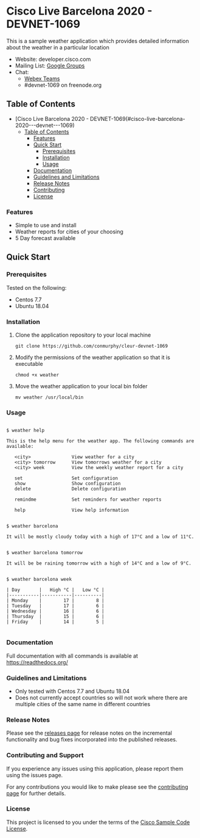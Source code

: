 # Cisco Live Barcelona 2020 - DEVNET-1069 

This is a sample weather application which provides detailed information about the weather in a particular location 

* Website: developer.cisco.com 
* Mailing List: [Google Groups]()
* Chat: 
   * [Webex Teams]()
   * #devnet-1069 on freenode.org 

## Table of Contents

* [Cisco Live Barcelona 2020 - DEVNET-1069(#cisco-live-barcelona-2020---devnet---1069)
   * [Table of Contents](#table-of-contents)
      * [Features](#features)
      * [Quick Start](#quick-start)
         * [Prerequisites](#prerequisites)
         * [Installation](#installation)
         * [Usage](#installation)
      * [Documentation](documentation)
      * [Guidelines and Limitations](#guidelines-and-limitations)
      * [Release Notes](release-notes)
      * [Contributing](#contributing)
	   * [License](#license)

### Features

* Simple to use and install
* Weather reports for cities of your choosing
* 5 Day forecast available

## Quick Start

### Prerequisites

Tested on the following:

* Centos 7.7
* Ubuntu 18.04

### Installation

1. Clone the application repository to your local machine

   `git clone https://github.com/conmurphy/cleur-devnet-1069`

2. Modify the permissions of the weather application so that it is executable

   `chmod +x weather`

3. Move the weather application to your local bin folder 

   `mv weather /usr/local/bin`

### Usage



```

$ weather help

This is the help menu for the weather app. The following commands are available:

   <city>               View weather for a city
   <city> tomorrow      View tomorrows weather for a city
   <city> week          View the weekly weather report for a city
   
   set                  Set configuration
   show                 Show configuration
   delete               Delete configuration

   remindme             Set reminders for weather reports
   
   help                 View help information


$ weather barcelona

It will be mostly cloudy today with a high of 17°C and a low of 11°C.


$ weather barcelona tomorrow 

It will be be raining tomorrow with a high of 14°C and a low of 9°C.


$ weather barcelona week

| Day       |   High °C |   Low °C |
|-----------|-----------|----------|
| Monday    |        17 |        8 |
| Tuesday   |        17 |        6 |
| Wednesday |        16 |        6 |
| Thursday  |        15 |        6 |
| Friday    |        14 |        5 |


```

### Documentation

Full documentation with all commands is available at https://readthedocs.org/

### Guidelines and Limitations

* Only tested with Centos 7.7 and Ubuntu 18.04
* Does not currently accept countries so will not work where there are multiple cities of the same name in different countries

### Release Notes

Please see the [releases page]() for release notes on the incremental functionality and bug fixes incorporated into the published releases.


### Contributing and Support

If you experience any issues using this application, please report them using the issues page. 

For any contributions you would like to make please see the [contributing page](https://github.com/conmurphy/cleur-devnet-1069/blob/master/contributing.md) for further details.

### License

This project is licensed to you under the terms of the [Cisco Sample Code License](https://github.com/conmurphy/cleur-devnet-1069/blob/master/LICENSE).
